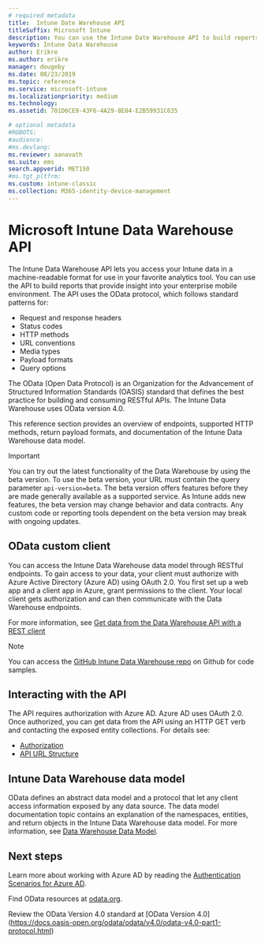 ```yaml
---
# required metadata
title:  Intune Date Warehouse API
titleSuffix: Microsoft Intune 
description: You can use the Intune Date Warehouse API to build reports that provide insight into your enterprise mobile environment.
keywords: Intune Data Warehouse
author: Erikre
ms.author: erikre
manager: dougeby
ms.date: 08/23/2019
ms.topic: reference
ms.service: microsoft-intune
ms.localizationpriority: medium
ms.technology:
ms.assetid: 701D6CE9-43F6-4A29-8E84-E2B59931C635

# optional metadata
#ROBOTS:
#audience:
#ms.devlang:
ms.reviewer: aanavath
ms.suite: ems
search.appverid: MET150
#ms.tgt_pltfrm:
ms.custom: intune-classic
ms.collection: M365-identity-device-management
---
```


# Microsoft Intune Data Warehouse API

The Intune Data Warehouse API lets you access your Intune data in a machine-readable format for use in your favorite analytics tool. You can use the API to build reports that provide insight into your enterprise mobile environment. The API uses the OData protocol, which follows standard patterns for:

- Request and response headers
- Status codes
- HTTP methods
- URL conventions
- Media types
- Payload formats
- Query options

The OData (Open Data Protocol) is an Organization for the Advancement of Structured Information Standards (OASIS) standard that defines the best practice for building and consuming RESTful APIs. The Intune Data Warehouse uses OData version 4.0.

This reference section provides an overview of endpoints, supported HTTP methods, return payload formats, and documentation of the Intune Data Warehouse data model.

> [!Important]  
> You can try out the latest functionality of the Data Warehouse by using the beta version. To use the beta version, your URL must contain the query parameter `api-version=beta`. The beta version offers features before they are made generally available as a supported service. As Intune adds new features, the beta version may change behavior and data contracts. Any custom code or reporting tools dependent on the beta version may break with ongoing updates. <!--If you experience problems with the beta service, follow [link to feedback process]() to report the issue or provide feedback.-->

## OData custom client

You can access the Intune Data Warehouse data model through RESTful endpoints. To gain access to your data, your client must authorize with Azure Active Directory (Azure AD) using OAuth 2.0. You first set up a web app and a client app in Azure, grant permissions to the client. Your local client gets authorization and can then communicate with the Data Warehouse endpoints.

For more information, see [Get data from the Data Warehouse API with a REST client](reports-proc-data-rest.md)

> [!Note]  
> You can access the [GitHub Intune Data Warehouse repo](https://github.com/Microsoft/Intune-Data-Warehouse) on Github for code samples.

## Interacting with the API

The API requires authorization with Azure AD. Azure AD uses OAuth 2.0. Once authorized, you can get data from the API using an HTTP GET verb and contacting the exposed entity collections. For details see:

- [Authorization](../reports-api-url.md)
- [API URL Structure](../reports-api-url.md)

## Intune Data Warehouse data model

OData defines an abstract data model and a protocol that let any client access information exposed by any data source. The data model documentation topic contains an explanation of the namespaces, entities, and return objects in the Intune Data Warehouse data model. For more information, see [Data Warehouse Data Model](reports-ref-data-model.md).

## Next steps

Learn more about working with Azure AD by reading the [Authentication Scenarios for Azure AD](https://docs.microsoft.com/azure/active-directory/develop/active-directory-authentication-scenarios).

Find OData resources at [odata.org](https://www.odata.org).
  
Review the OData Version 4.0 standard at [OData Version 4.0]
(https://docs.oasis-open.org/odata/odata/v4.0/odata-v4.0-part1-protocol.html)  
